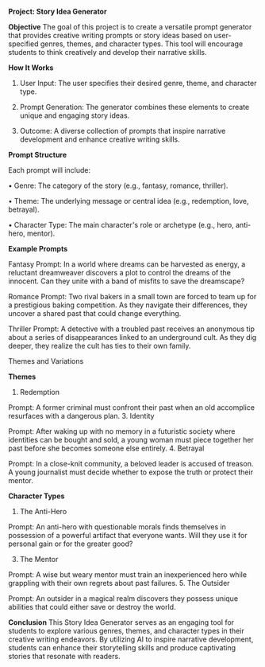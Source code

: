 **Project: Story Idea Generator**

**Objective**
The goal of this project is to create a versatile prompt generator that provides creative writing prompts or story ideas based on user-specified genres, themes, and character types. This tool will encourage students to think creatively and develop their narrative skills.

**How It Works**
1. User Input: The user specifies their desired genre, theme, and character type.
   
2. Prompt Generation: The generator combines these elements to create unique and engaging story ideas.

3. Outcome: A diverse collection of prompts that inspire narrative development and enhance creative writing skills.

**Prompt Structure**

Each prompt will include:

•	Genre: The category of the story (e.g., fantasy, romance, thriller).

•	Theme: The underlying message or central idea (e.g., redemption, love, betrayal).

•	Character Type: The main character's role or archetype (e.g., hero, anti-hero, mentor).

**Example Prompts**

Fantasy
Prompt: In a world where dreams can be harvested as energy, a reluctant dreamweaver discovers a plot to control the dreams of the innocent. Can they unite with a band of misfits to save the dreamscape?

Romance
Prompt: Two rival bakers in a small town are forced to team up for a prestigious baking competition. As they navigate their differences, they uncover a shared past that could change everything.

Thriller
Prompt: A detective with a troubled past receives an anonymous tip about a series of disappearances linked to an underground cult. As they dig deeper, they realize the cult has ties to their own family.


Themes and Variations

**Themes**
1. Redemption
   
Prompt: A former criminal must confront their past when an old accomplice resurfaces with a dangerous plan.
3. Identity

Prompt: After waking up with no memory in a futuristic society where identities can be bought and sold, a young woman must piece together her past before she becomes someone else entirely.
4. Betrayal

Prompt: In a close-knit community, a beloved leader is accused of treason. A young journalist must decide whether to expose the truth or protect their mentor.

**Character Types**
1. The Anti-Hero
   
Prompt: An anti-hero with questionable morals finds themselves in possession of a powerful artifact that everyone wants. Will they use it for personal gain or for the greater good?

3. The Mentor
   
Prompt: A wise but weary mentor must train an inexperienced hero while grappling with their own regrets about past failures.
5. The Outsider

Prompt: An outsider in a magical realm discovers they possess unique abilities that could either save or destroy the world.

**Conclusion**
This Story Idea Generator serves as an engaging tool for students to explore various genres, themes, and character types in their creative writing endeavors. By utilizing AI to inspire narrative development, students can enhance their storytelling skills and produce captivating stories that resonate with readers.
